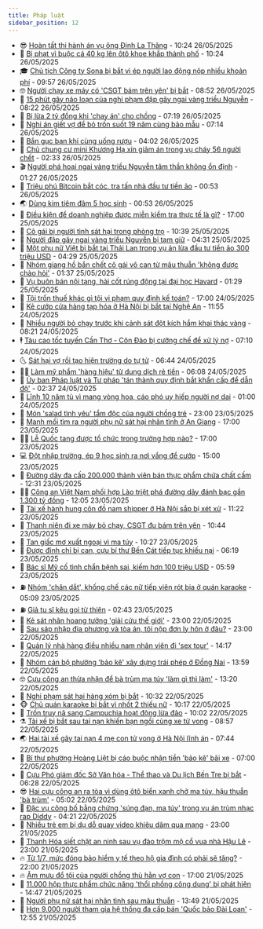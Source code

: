 ```yaml
---
title: Pháp luật
sidebar_position: 12
---
```


<!-- vnexpress-phap-luat:START -->
- 😎 [Hoàn tất thi hành án vụ ông Đinh La Thăng](https://vnexpress.net/hoan-tat-thi-hanh-an-vu-ong-dinh-la-thang-4890726.html) - 10:24 26/05/2025
- 🥰 [Bị phạt vì buộc cá 40 kg lên ôtô khoe khắp thành phố](https://vnexpress.net/bi-phat-vi-buoc-ca-40-kg-len-oto-khoe-khap-thanh-pho-4890682.html) - 10:24 26/05/2025
- 🎓 [Chủ tịch Công ty Sona bị bắt vì ép người lao động nộp nhiều khoản phí](https://vnexpress.net/chu-tich-cong-ty-sona-bi-bat-vi-ep-nguoi-lao-dong-nop-nhieu-khoan-phi-4890721.html) - 09:57 26/05/2025
- 🤓 [Người chạy xe máy có &#39;CSGT bám trên yên&#39; bị bắt](https://vnexpress.net/nguoi-chay-xe-may-co-csgt-bam-tren-yen-bi-bat-4890669.html) - 08:52 26/05/2025
- 🎊 [15 phút gây náo loạn của nghi phạm đập gãy ngai vàng triều Nguyễn](https://vnexpress.net/15-phut-gay-nao-loan-cua-nghi-pham-dap-gay-ngai-vang-trieu-nguyen-4890523.html) - 08:22 26/05/2025
- 🙉 [Bị lừa 2 tỷ đồng khi &#39;chạy án&#39; cho chồng](https://vnexpress.net/bi-lua-2-ty-dong-khi-chay-an-cho-chong-4890597.html) - 07:19 26/05/2025
- 🤡 [Nghi án giết vợ để bỏ trốn suốt 19 năm cùng bảo mẫu](https://vnexpress.net/chong-bi-bat-vi-nghi-giet-vo-sau-19-nam-bo-tron-cung-bao-mau-4890555.html) - 07:14 26/05/2025
- 🗽 [Bắn gục bạn khi cùng uống rượu](https://vnexpress.net/ban-guc-ban-khi-cung-uong-ruou-4890546.html) - 04:02 26/05/2025
- 🌋 [Chủ chung cư mini Khương Hạ xin giảm án trong vụ cháy 56 người chết](https://vnexpress.net/chu-chung-cu-mini-khuong-ha-xin-giam-an-trong-vu-chay-56-nguoi-chet-4890432.html) - 02:33 26/05/2025
- 🎬 [Người phá hoại ngai vàng triều Nguyễn tâm thần không ổn định](https://video.vnexpress.net/nguoi-pha-hoai-ngai-vang-trieu-nguyen-tam-than-khong-on-dinh-4890325.html) - 01:27 26/05/2025
- 💯 [Triệu phú Bitcoin bắt cóc, tra tấn nhà đầu tư tiền ảo](https://vnexpress.net/trieu-phu-bitcoin-bat-coc-tra-tan-nha-dau-tu-tien-ao-4890406.html) - 00:53 26/05/2025
- 🌏 [Dùng kim tiêm đâm 5 học sinh](https://vnexpress.net/dung-kim-tiem-dam-5-hoc-sinh-4890356.html) - 00:53 26/05/2025
- 🌊 [Điều kiện để doanh nghiệp được miễn kiểm tra thực tế là gì?](https://vnexpress.net/dieu-kien-de-doanh-nghiep-duoc-mien-kiem-tra-thuc-te-la-gi-4888777.html) - 17:00 25/05/2025
- 💂 [Cô gái bị người tình sát hại trong phòng trọ](https://vnexpress.net/co-gai-bi-nguoi-tinh-sat-hai-trong-phong-tro-4890302.html) - 10:39 25/05/2025
- 🎡 [Người đập gãy ngai vàng triều Nguyễn bị tạm giữ](https://vnexpress.net/nguoi-dap-gay-ngai-vang-trieu-nguyen-bi-tam-giu-4890255.html) - 04:31 25/05/2025
- 🫶 [Một phụ nữ Việt bị bắt tại Thái Lan trong vụ án lừa đầu tư tiền ảo 300 triệu USD](https://vnexpress.net/mot-phu-nu-viet-bi-bat-tai-thai-lan-trong-vu-an-lua-dau-tu-tien-ao-300-trieu-usd-4890151.html) - 04:29 25/05/2025
- 🐲 [Nhóm giang hồ bắn chết cô gái vô can từ mâu thuẫn &#39;không được chào hỏi&#39;](https://vnexpress.net/nhom-giang-ho-ban-chet-co-gai-vo-can-tu-mau-thuan-khong-duoc-chao-hoi-4890092.html) - 01:37 25/05/2025
- 🚀 [Vụ buôn bán nội tạng, hài cốt rúng động tại đại học Havard](https://vnexpress.net/vu-buon-ban-noi-tang-hai-cot-rung-dong-tai-dai-hoc-havard-4890148.html) - 01:29 25/05/2025
- 🎊 [Tội trốn thuế khác gì tội vi phạm quy định kế toán?](https://vnexpress.net/toi-tron-thue-khac-gi-toi-vi-pham-quy-dinh-ke-toan-4887813.html) - 17:00 24/05/2025
- 🤗 [Kẻ cướp cửa hàng tạp hóa ở Hà Nội bị bắt tại Nghệ An](https://vnexpress.net/ke-cuop-cua-hang-tap-hoa-o-ha-noi-bi-bat-tai-nghe-an-4890100.html) - 11:55 24/05/2025
- 🗽 [Nhiều người bỏ chạy trước khi cảnh sát đột kích hầm khai thác vàng](https://vnexpress.net/nhieu-nguoi-bo-chay-truoc-khi-canh-sat-dot-kich-ham-khai-thac-vang-4890072.html) - 08:21 24/05/2025
- 🕴 [Tàu cao tốc tuyến Cần Thơ - Côn Đảo bị cưỡng chế để xử lý nợ](https://vnexpress.net/tau-cao-toc-tuyen-can-tho-con-dao-bi-cuong-che-de-xu-ly-no-4890062.html) - 07:10 24/05/2025
- 🌜 [Sát hại vợ rồi tạo hiện trường do tự tử](https://vnexpress.net/sat-hai-vo-roi-tao-hien-truong-do-tu-tu-4890058.html) - 06:44 24/05/2025
- 🧑‍🏫 [Làm mỹ phẩm &#39;hàng hiệu&#39; từ dung dịch rẻ tiền](https://vnexpress.net/lam-my-pham-hang-hieu-tu-dung-dich-re-tien-4889988.html) - 06:08 24/05/2025
- 🦩 [Ủy ban Pháp luật và Tư pháp &#39;tán thành quy định bắt khẩn cấp để dẫn độ&#39;](https://vnexpress.net/uy-ban-phap-luat-va-tu-phap-tan-thanh-quy-dinh-bat-khan-cap-de-dan-do-4889963.html) - 02:37 24/05/2025
- 💼 [Lĩnh 10 năm tù vì mang vòng hoa, cáo phó uy hiếp người nợ dai](https://vnexpress.net/linh-10-nam-tu-vi-mang-vong-hoa-cao-pho-uy-hiep-nguoi-no-dai-4889790.html) - 01:00 24/05/2025
- 💫 [Món &#39;salad tình yêu&#39; tẩm độc của người chồng trẻ](https://vnexpress.net/mon-salad-tinh-yeu-tam-doc-cua-nguoi-chong-tre-4889837.html) - 23:00 23/05/2025
- 🦅 [Manh mối tìm ra người phụ nữ sát hại nhân tình ở An Giang](https://vnexpress.net/manh-moi-tim-ra-nguoi-phu-nu-sat-hai-nhan-tinh-o-an-giang-4889849.html) - 17:00 23/05/2025
- 🧑‍💻 [Lễ Quốc tang được tổ chức trong trường hợp nào?](https://vnexpress.net/le-quoc-tang-duoc-to-chuc-khi-nao-4889374.html) - 17:00 23/05/2025
- 💻 [Đột nhập trường, ép 9 học sinh ra nơi vắng để cướp](https://vnexpress.net/dot-nhap-truong-ep-9-hoc-sinh-ra-noi-vang-de-cuop-4889868.html) - 15:00 23/05/2025
- 🤠 [Đường dây đa cấp 200.000 thành viên bán thực phẩm chứa chất cấm](https://vnexpress.net/duong-day-da-cap-200-000-thanh-vien-ban-thuc-pham-chua-chat-cam-4889857.html) - 12:31 23/05/2025
- 🧑‍🏫 [Công an Việt Nam phối hợp Lào triệt phá đường dây đánh bạc gần 1.300 tỷ đồng](https://vnexpress.net/cong-an-viet-nam-phoi-hop-lao-triet-pha-duong-day-danh-bac-gan-1-300-ty-dong-4889855.html) - 12:05 23/05/2025
- 🌈 [Tài xế hành hung côn đồ nam shipper ở Hà Nội sắp bị xét xử](https://vnexpress.net/tai-xe-hanh-hung-con-do-nam-shipper-o-ha-noi-sap-bi-xet-xu-4889838.html) - 11:22 23/05/2025
- 🌮 [Thanh niên đi xe máy bỏ chạy, CSGT đu bám trên yên](https://vnexpress.net/thanh-nien-di-xe-may-bo-chay-csgt-du-bam-tren-yen-4889824.html) - 10:44 23/05/2025
- 🐲 [Tan giấc mơ xuất ngoại vì ma túy](https://vnexpress.net/tan-giac-mo-xuat-ngoai-vi-ma-tuy-4889809.html) - 10:27 23/05/2025
- 🧰 [Được đình chỉ bị can, cựu bí thư Bến Cát tiếp tục khiếu nại](https://vnexpress.net/duoc-dinh-chi-bi-can-cuu-bi-thu-ben-cat-tiep-tuc-khieu-nai-4889554.html) - 06:19 23/05/2025
- 💄 [Bác sĩ Mỹ cố tình chẩn bệnh sai, kiếm hơn 100 triệu USD](https://vnexpress.net/bac-si-my-co-tinh-chan-benh-sai-kiem-hon-100-trieu-usd-4889644.html) - 05:59 23/05/2025
- ⛽️ [Nhóm &#39;chăn dắt&#39;, khống chế các nữ tiếp viên rót bia ở quán karaoke](https://vnexpress.net/nhom-chan-dat-khong-che-cac-nu-tiep-vien-rot-bia-o-quan-karaoke-4889604.html) - 05:09 23/05/2025
- ⛽️ [Giả tu sĩ kêu gọi từ thiện](https://vnexpress.net/gia-tu-si-keu-goi-tu-thien-4889521.html) - 02:43 23/05/2025
- 💂 [Kẻ sát nhân hoang tưởng &#39;giải cứu thế giới&#39;](https://vnexpress.net/ke-sat-nhan-hoang-tuong-giai-cuu-the-gioi-4889387.html) - 23:00 22/05/2025
- 🤔 [Sau sáp nhập địa phương và tòa án, tôi nộp đơn ly hôn ở đâu?](https://vnexpress.net/sau-sap-nhap-dia-phuong-va-toa-an-toi-nop-don-ly-hon-o-dau-4887817.html) - 23:00 22/05/2025
- 🧐 [Quản lý nhà hàng điều nhiều nam nhân viên đi &#39;sex tour&#39;](https://vnexpress.net/moi-gioi-nam-nhan-vien-di-sex-tour-voi-khach-nu-4889407.html) - 14:17 22/05/2025
- 🎃 [Nhóm cán bộ phường &#39;bảo kê&#39; xây dựng trái phép ở Đồng Nai](https://vnexpress.net/nhom-can-bo-phuong-bao-ke-xay-dung-trai-phep-o-dong-nai-4889404.html) - 13:59 22/05/2025
- 🤓 [Cựu công an thừa nhận để bà trùm ma túy &#39;làm gì thì làm&#39;](https://vnexpress.net/moi-quan-he-giua-hai-cuu-cong-an-voi-nguoi-cam-dau-duong-day-ma-tuy-4889380.html) - 13:20 22/05/2025
- 💃 [Nghi phạm sát hại hàng xóm bị bắt](https://vnexpress.net/nghi-pham-sat-hai-hang-xom-bi-bat-4889362.html) - 10:32 22/05/2025
- 🐵 [Chủ quán karaoke bị bắt vì nhốt 2 thiếu nữ](https://vnexpress.net/chu-quan-karaoke-bi-bat-vi-nhot-2-thieu-nu-4889327.html) - 10:17 22/05/2025
- 🤖 [Trốn truy nã sang Campuchia hoạt động lừa đảo](https://vnexpress.net/tron-truy-na-sang-campuchia-hoat-dong-lua-dao-4889333.html) - 10:02 22/05/2025
- ⚗️ [Tài xế bị bắt sau tai nạn khiến bạn ngồi cùng xe tử vong](https://vnexpress.net/tai-xe-bi-bat-sau-tai-nan-khien-ban-ngoi-cung-xe-tu-vong-4889299.html) - 08:57 22/05/2025
- 🌏 [Hai tài xế gây tai nạn 4 mẹ con tử vong ở Hà Nội lĩnh án](https://vnexpress.net/hai-tai-xe-gay-tai-nan-4-me-con-tu-vong-o-ha-noi-linh-an-4889174.html) - 07:44 22/05/2025
- 🦆 [Bí thư phường Hoàng Liệt bị cáo buộc nhận tiền &#39;bảo kê&#39; bãi xe](https://vnexpress.net/bi-thu-phuong-hoang-liet-bi-cao-buoc-nhan-tien-bao-ke-bai-xe-4889209.html) - 07:00 22/05/2025
- 🐎 [Cựu Phó giám đốc Sở Văn hóa - Thể thao và Du lịch Bến Tre bị bắt](https://vnexpress.net/cuu-pho-giam-doc-so-van-hoa-the-thao-va-du-lich-ben-tre-bi-bat-4889193.html) - 06:28 22/05/2025
- 😎 [Hai cựu công an ra tòa vì dùng ôtô biển xanh chở ma túy, hậu thuẫn &#39;bà trùm&#39;](https://vnexpress.net/hai-cuu-cong-an-ra-toa-vi-dung-oto-bien-xanh-cho-ma-tuy-hau-thuan-ba-trum-4889159.html) - 05:02 22/05/2025
- 💪 [Đặc vụ công bố bằng chứng &#39;súng đạn, ma túy&#39; trong vụ án trùm nhạc rap Diddy](https://vnexpress.net/dac-vu-cong-bo-bang-chung-sung-dan-ma-tuy-trong-vu-an-trum-nhac-rap-diddy-4889134.html) - 04:21 22/05/2025
- 🤡 [Nhiều trẻ em bị dụ dỗ quay video khiêu dâm qua mạng](https://vnexpress.net/nhieu-tre-em-bi-du-do-quay-video-khieu-dam-qua-mang-4888967.html) - 23:00 21/05/2025
- 🌁 [Thanh Hóa siết chặt an ninh sau vụ đào trộm mộ cổ vua nhà Hậu Lê](https://vnexpress.net/thanh-hoa-siet-chat-an-ninh-sau-vu-dao-trom-mo-co-vua-nha-hau-le-4888560.html) - 23:00 21/05/2025
- 🔥 [Từ 1/7, mức đóng bảo hiểm y tế theo hộ gia đình có phải sẽ tăng?](https://vnexpress.net/tu-1-7-muc-dong-bao-hiem-y-te-theo-ho-gia-dinh-co-gi-moi-4888096.html) - 22:00 21/05/2025
- 🔥 [Âm mưu đổ tội của người chồng thù hằn vợ con](https://vnexpress.net/long-tham-cua-nguoi-chong-thu-han-vo-con-4888922.html) - 17:00 21/05/2025
- 👺 [11.000 hộp thực phẩm chức năng &#39;thổi phồng công dụng&#39; bị phát hiện](https://vnexpress.net/11-000-hop-thuc-pham-chuc-nang-thoi-phong-cong-dung-bi-phat-hien-4888965.html) - 14:47 21/05/2025
- 🎊 [Người phụ nữ sát hại nhân tình sau mâu thuẫn](https://vnexpress.net/nguoi-phu-nu-sat-hai-nhan-tinh-sau-mau-thuan-4888944.html) - 13:49 21/05/2025
- 🎊 [Hơn 9.000 người tham gia hệ thống đa cấp bán &#39;Quốc bảo Đài Loan&#39;](https://vnexpress.net/hon-9-000-nguoi-tham-gia-he-thong-da-cap-ban-quoc-bao-dai-loan-4888754.html) - 12:55 21/05/2025<!-- vnexpress-phap-luat:END -->
